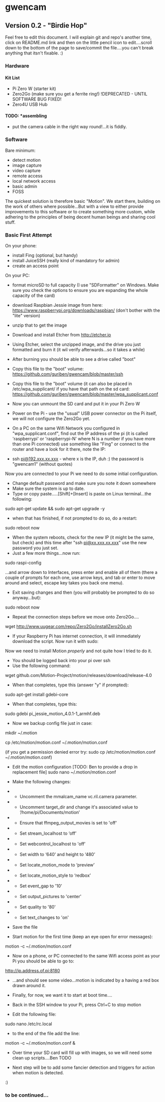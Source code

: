 # gwencam

## Version 0.2 - "Birdie Hop"
Feel free to edit this document. I will explain git and repo's another time, click on README.md link and then on the little pencil icon to edit....scroll down to the bottom of the page to save/commit the file....you can't break anything that itsn't fixable. :)

### Hardware
#### Kit List
* Pi Zero W (starter kit)
* Zero2Go (make sure you get a ferrite ring!) !DEPRECATED - UNTIL SOFTWARE BUG FIXED!
* Zero4U USB Hub

#### TODO: *assembling
* put the camera cable in the right way round!...it is fiddly.

### Software
Bare minimum:
* detect motion
* image capture
* video capture
* remote access
* local network access
* basic admin
* FOSS

The quickest solution is therefore basic "Motion". We start there, building on the work of others where possible...But with a view to either provide improvements to this software or to create something more custom, while adhering to the principles of being decent human beings and sharing cool stuff.

### Basic First Attempt
On your phone:
* install Fing (optional, but handy)
* install JuiceSSH (really kind of mandatory for admin)
* create an access point

On your PC:
* format microSD to full capacity (I use "SDFormatter" on Windows. Make sure you check the options to ensure you are expanding the whole capacity of the card)
* download Raspbian Jessie image from here: https://www.raspberrypi.org/downloads/raspbian/ (don't bother with the "lite" version)
* unzip that to get the image
* Download and install Etcher from http://etcher.io
* Using Etcher, select the unzipped image, and the drive you just formatted and burn it (it wil verify afterwards...so it takes a while)
* After burning you should be able to see a drive called "boot"
* Copy this file to the "boot" volume: https://github.com/guriben/gwencam/blob/master/ssh
* Copy this file to the "boot" volume (it can also be placed in /etc/wpa_supplicant/ if you have that path on the sd card: https://github.com/guriben/gwencam/blob/master/wpa_supplicant.conf
* Now you can unmount the SD card and put it in your Pi Zero W
* Power on the Pi - use the "usual" USB power connector on the Pi itself, we will not configure the Zero2Go yet.

* On a PC on the same Wifi Network you configured in "wpa_supplicant.conf", find out the IP address of the pi (it is called 'raspberrypi' or 'raspberrypi-N' where N is a number if you have more than one Pi connected) use something like "Fing" or connect to the router and have a look for it there, note the IP:
* ssh pi@192.xxx.xx.xxx - where x is the IP, duh :) the password is "gwencam1" (without quotes)

Now you are connected to your Pi we need to do some initial configuration.
* Change default password and make sure you note it down somewhere
* Make sure the system is up to date.
* Type or copy paste.....[Shift]+[Insert] is paste on Linux terminal...the following:

sudo apt-get update && sudo apt-get upgrade -y

* when that has finished, if not prompted to do so, do a restart:

sudo reboot now

* When the system reboots, check for the new IP (it might be the same, but check) and this time after "ssh pi@xx.xxx.xx.xxx" use the new password you just set.
* Just a few more things...now run:

sudo raspi-config

...and arrow down to Interfaces, press enter and enable all of them (there a couple of prompts for each one, use arrow keys, and tab or enter to move around and select, escape key takes you back one menu).

* Exit saving changes and then (you will probably be prompted to do so anyway...but):

sudo reboot now

* Repeat the connection steps before we move onto Zero2Go....

wget http://www.uugear.com/repo/Zero2Go/installZero2Go.sh

* If your Raspberry Pi has internet connection, it will immediately download the script. Now run it with sudo:

Now we need to install Motion *properly* and not quite how I tried to do it.

* You should be logged back into your pi over ssh
* Use the following command:

wget github.com/Motion-Project/motion/releases/download/release-4.0

* When that completes, type this (answer "y" if prompted):

sudo apt-get install gdebi-core

* When that completes, type this:

sudo gdebi pi_jessie_motion_4.0.1-1_armhf.deb

* Now we backup config file just in case:

mkdir ~/.motion

cp /etc/motion/motion.conf ~/.motion/motion.conf

(if you get a permission denied error try: sudo cp /etc/motion/motion.conf ~/.motion/motion.conf)

* Edit the motion configuration [TODO: Ben to provide a drop in replacement file]
sudo nano ~/.motion/motion.conf
* Make the following changes:

* - Uncomment the mmalcam_name vc.ril.camera parameter.
* - Uncomment target_dir and change it's associated value to ’/home/pi/Documents/motion’
* - Ensure that ffmpeg_output_movies is set to 'off'
* - Set stream_localhost to ‘off’
* - Set webcontrol_localhost to 'off’
* - Set width to ‘640’ and height to ‘480’
* - Set locate_motion_mode to ‘preview’
* - Set locate_motion_style to ‘redbox’
* - Set event_gap to '10'
* - Set output_pictures to 'center'
* - Set quality to '80'
* - Set text_changes to 'on'

* Save the file

* Start motion for the first time (keep an eye open for error messages):

motion -c ~/.motion/motion.conf

* Now on a phone, or PC connected to the same Wifi access point as your Pi you should be able to go to:

http://ip.address.of.pi:8180

* ...and should see some video...motion is indicated by a having a red box drawn around it.

* Finally, for now, we want it to start at boot time....
* Back in the SSH window to your Pi, press Ctrl+C to stop motion
* Edit the following file:

sudo nano /etc/rc.local

* to the end of the file add the line:

motion -c ~/.motion/motion.conf &

* Over time your SD card will fill up with images, so we will need some clean up scripts....Ben TODO

* Next step will be to add some fancier detection and triggers for action when motion is detected.

:)

### to be continued...
